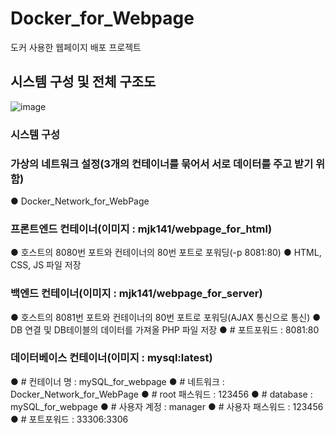 # Docker_for_Webpage
도커 사용한 웹페이지 배포 프로젝트
## 시스템 구성 및 전체 구조도
![image](https://github.com/mjk-141/Docker_for_Webpage/assets/62141352/65ad0dd9-735d-4af2-a322-47594c1c8711)
### 시스템 구성
### 가상의 네트워크 설정(3개의 컨테이너를 묶어서 서로 데이터를 주고 받기 위함)
● Docker_Network_for_WebPage
### 프론트엔드 컨테이너(이미지 : mjk141/webpage_for_html)
● 호스트의 8080번 포트와 컨테이너의 80번 포트로 포워딩(-p 8081:80)
● HTML, CSS, JS 파일 저장
### 백엔드 컨테이너(이미지 : mjk141/webpage_for_server)
● 호스트의 8081번 포트와 컨테이너의 80번 포트로 포워딩(AJAX 통신으로 통신)
● DB 연결 및 DB테이블의 데이터를 가져올 PHP 파일 저장
● # 포트포워드 : 8081:80
### 데이터베이스 컨테이너(이미지 : mysql:latest)
● # 컨테이너 명 : mySQL_for_webpage
● # 네트워크 : Docker_Network_for_WebPage
● # root 패스워드 : 123456
● # database : mySQL_for_webpage
● # 사용자 계정 : manager
● # 사용자 패스워드 : 123456
● # 포트포워드 : 33306:3306

